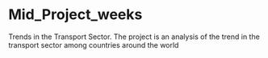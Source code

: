 # Mid_Project_weeks
Trends in the Transport Sector.
The project is an analysis of the trend in the transport sector among countries around the world
